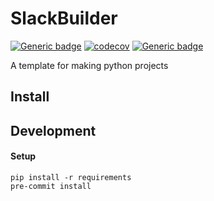 # SlackBuilder
[![Generic badge](https://img.shields.io/badge/python-3.7+-blue.svg)](https://shields.io/)
[![codecov](https://codecov.io/gh/kbeauregard/slackbuilder/branch/master/graph/badge.svg)](https://codecov.io/gh/kbeauregard/slackbuilder)
[![Generic badge](https://img.shields.io/badge/code%20style-black-black.svg)](https://github.com/psf/black)


A template for making python projects


## Install


## Development

#### Setup

```
pip install -r requirements
pre-commit install
```

